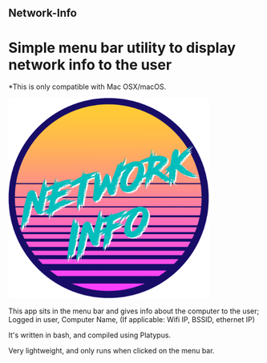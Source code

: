 ## Network-Info
# Simple menu bar utility to display network info to the user

*This is only compatible with Mac OSX/macOS.

<img src='assets/network.png' width='400px'>

This app sits in the menu bar and gives info about the computer to the user;
Logged in user, Computer Name, (If applicable: Wifi IP, BSSID, ethernet IP)

It's written in bash, and compiled using Platypus. 

Very lightweight, and only runs when clicked on the menu bar.

